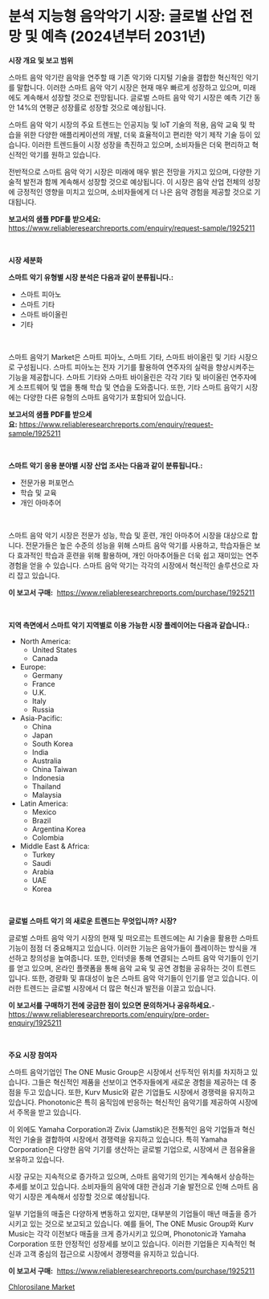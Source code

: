 <p><h1>분석 지능형 음악악기 시장: 글로벌 산업 전망 및 예측 (2024년부터 2031년)</h1></p><p><strong>시장 개요 및 보고 범위</strong></p>
<p><p>스마트 음악 악기란 음악을 연주할 때 기존 악기와 디지털 기술을 결합한 혁신적인 악기를 말합니다. 이러한 스마트 음악 악기 시장은 현재 매우 빠르게 성장하고 있으며, 미래에도 계속해서 성장할 것으로 전망됩니다. 글로벌 스마트 음악 악기 시장은 예측 기간 동안 14%의 연평균 성장률로 성장할 것으로 예상됩니다.</p><p>스마트 음악 악기 시장의 주요 트렌드는 인공지능 및 IoT 기술의 적용, 음악 교육 및 학습을 위한 다양한 애플리케이션의 개발, 더욱 효율적이고 편리한 악기 제작 기술 등이 있습니다. 이러한 트렌드들이 시장 성장을 촉진하고 있으며, 소비자들은 더욱 편리하고 혁신적인 악기를 원하고 있습니다.</p><p>전반적으로 스마트 음악 악기 시장은 미래에 매우 밝은 전망을 가지고 있으며, 다양한 기술적 발전과 함께 계속해서 성장할 것으로 예상됩니다. 이 시장은 음악 산업 전체의 성장에 긍정적인 영향을 미치고 있으며, 소비자들에게 더 나은 음악 경험을 제공할 것으로 기대됩니다.</p></p>
<p><strong>보고서의 샘플 PDF를 받으세요:</strong> <a href="https://www.reliableresearchreports.com/enquiry/request-sample/1925211">https://www.reliableresearchreports.com/enquiry/request-sample/1925211</a></p>
<p>&nbsp;</p>
<p><strong>시장 세분화</strong></p>
<p><strong>스마트 악기 유형별 시장 분석은 다음과 같이 분류됩니다.:</strong></p>
<p><ul><li>스마트 피아노</li><li>스마트 기타</li><li>스마트 바이올린</li><li>기타</li></ul></p>
<p>&nbsp;</p>
<p><p>스마트 음악기 Market은 스마트 피아노, 스마트 기타, 스마트 바이올린 및 기타 시장으로 구성됩니다. 스마트 피아노는 전자 기기를 활용하여 연주자의 실력을 향상시켜주는 기능을 제공합니다. 스마트 기타와 스마트 바이올린은 각각 기타 및 바이올린 연주자에게 소프트웨어 및 앱을 통해 학습 및 연습을 도와줍니다. 또한, 기타 스마트 음악기 시장에는 다양한 다른 유형의 스마트 음악기가 포함되어 있습니다.</p></p>
<p><strong>보고서의 샘플 PDF를 받으세요:</strong>&nbsp;<a href="https://www.reliableresearchreports.com/enquiry/request-sample/1925211">https://www.reliableresearchreports.com/enquiry/request-sample/1925211</a></p>
<p>&nbsp;</p>
<p><strong> 스마트 악기 응용 분야별 시장 산업 조사는 다음과 같이 분류됩니다.:</strong></p>
<p><ul><li>전문가용 퍼포먼스</li><li>학습 및 교육</li><li>개인 아마추어</li></ul></p>
<p>&nbsp;</p>
<p><p>스마트 음악 악기 시장은 전문가 성능, 학습 및 훈련, 개인 아마추어 시장을 대상으로 합니다. 전문가들은 높은 수준의 성능을 위해 스마트 음악 악기를 사용하고, 학습자들은 보다 효과적인 학습과 훈련을 위해 활용하며, 개인 아마추어들은 더욱 쉽고 재미있는 연주 경험을 얻을 수 있습니다. 스마트 음악 악기는 각각의 시장에서 혁신적인 솔루션으로 자리 잡고 있습니다.</p></p>
<p><strong>이 보고서 구매:</strong>&nbsp; <a href="https://www.reliableresearchreports.com/purchase/1925211">https://www.reliableresearchreports.com/purchase/1925211</a></p>
<p>&nbsp;</p>
<p><strong>지역 측면에서 스마트 악기 지역별로 이용 가능한 시장 플레이어는 다음과 같습니다.:</strong></p>
<p><ul>
    <li>
        North America:
        <ul>
            <li>United States</li>
            <li>Canada</li>
        </ul>
    </li>
    <li>
        Europe:
        <ul>
            <li>Germany</li>
            <li>France</li>
            <li>U.K.</li>
            <li>Italy</li>
            <li>Russia</li>
        </ul>
    </li>
    <li>
        Asia-Pacific:
        <ul>
            <li>China</li>
            <li>Japan</li>
            <li>South Korea</li>
            <li>India</li>
            <li>Australia</li>
            <li>China Taiwan</li>
            <li>Indonesia</li>
            <li>Thailand</li>
            <li>Malaysia</li>
        </ul>
    </li>
    <li>
        Latin America:
        <ul>
            <li>Mexico</li>
            <li>Brazil</li>
            <li>Argentina Korea</li>
            <li>Colombia</li>
        </ul>
    </li>
    <li>
        Middle East & Africa:
        <ul>
            <li>Turkey</li>
            <li>Saudi</li>
            <li>Arabia</li>
            <li>UAE</li>
            <li>Korea</li>
        </ul>
    </li>
    </ul></p>
<p>&nbsp;</p>
<p><strong>글로벌 스마트 악기 의 새로운 트렌드는 무엇입니까? 시장?</strong></p>
<p><p>글로벌 스마트 음악 악기 시장의 현재 및 떠오르는 트렌드에는 AI 기술을 활용한 스마트 기능이 점점 더 중요해지고 있습니다. 이러한 기능은 음악가들이 플레이하는 방식을 개선하고 창의성을 높여줍니다. 또한, 인터넷을 통해 연결되는 스마트 음악 악기들이 인기를 얻고 있으며, 온라인 플랫폼을 통해 음악 교육 및 공연 경험을 공유하는 것이 트렌드입니다. 또한, 경량화 및 휴대성이 높은 스마트 음악 악기들이 인기를 얻고 있습니다. 이러한 트렌드는 글로벌 시장에서 더 많은 혁신과 발전을 이끌고 있습니다.</p></p>
<p><strong>이 보고서를 구매하기 전에 궁금한 점이 있으면 문의하거나 공유하세요.</strong>- <a href="https://www.reliableresearchreports.com/enquiry/pre-order-enquiry/1925211">https://www.reliableresearchreports.com/enquiry/pre-order-enquiry/1925211</a></p>
<p>&nbsp;</p>
<p><strong>주요 시장 참여자</strong></p>
<p><p>스마트 음악기업인 The ONE Music Group은 시장에서 선두적인 위치를 차지하고 있습니다. 그들은 혁신적인 제품을 선보이고 연주자들에게 새로운 경험을 제공하는 데 중점을 두고 있습니다. 또한, Kurv Music와 같은 기업들도 시장에서 경쟁력을 유지하고 있습니다. Phonotonic은 특히 움직임에 반응하는 혁신적인 음악기를 제공하여 시장에서 주목을 받고 있습니다.</p><p>이 외에도 Yamaha Corporation과 Zivix (Jamstik)은 전통적인 음악 기업들과 혁신적인 기술을 결합하여 시장에서 경쟁력을 유지하고 있습니다. 특히 Yamaha Corporation은 다양한 음악 기기를 생산하는 글로벌 기업으로, 시장에서 큰 점유율을 보유하고 있습니다.</p><p>시장 규모는 지속적으로 증가하고 있으며, 스마트 음악기의 인기는 계속해서 상승하는 추세를 보이고 있습니다. 소비자들의 음악에 대한 관심과 기술 발전으로 인해 스마트 음악기 시장은 계속해서 성장할 것으로 예상됩니다.</p><p>일부 기업들의 매출은 다양하게 변동하고 있지만, 대부분의 기업들이 매년 매출을 증가시키고 있는 것으로 보고되고 있습니다. 예를 들어, The ONE Music Group와 Kurv Music는 각각 이전보다 매출을 크게 증가시키고 있으며, Phonotonic과 Yamaha Corporation 또한 안정적인 성장세를 보이고 있습니다. 이러한 기업들은 지속적인 혁신과 고객 중심의 접근으로 시장에서 경쟁력을 유지하고 있습니다.</p></p>
<p><strong>이 보고서 구매:</strong>&nbsp;&nbsp;<a href="https://www.reliableresearchreports.com/purchase/1925211">https://www.reliableresearchreports.com/purchase/1925211</a></p>
<p><p><a href="https://lydian-appliance-61d.notion.site/Chlorosilane-Market-Size-Reflecting-a-Forecast-Till-2031-Market-By-Type-By-Application-and-By-Geog-cb481ed0bab8482898471390ace6aa03">Chlorosilane Market</a></p></p>
